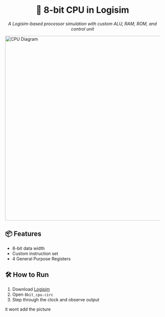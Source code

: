 <h1 align="center">🧠 8-bit CPU in Logisim</h1>
<p align="center">
  <em>A Logisim-based processor simulation with custom ALU, RAM, ROM, and control unit</em>
</p>

<img src="C:\Users\aatir\OneDrive\Pictures\Screenshots\Screenshot 2025-06-30 230949.png" alt="CPU Diagram" width="600"/>

<h2>📦 Features</h2>
<ul>
  <li>8-bit data width</li>
  <li>Custom instruction set</li>
  <li>4 General Purpose Registers</li>
</ul>

<h2>🛠️ How to Run</h2>
<ol>
  <li>Download <a href="http://www.cburch.com/logisim/">Logisim</a></li>
  <li>Open <code>8bit_cpu.circ</code></li>
  <li>Step through the clock and observe output</li>
</ol>  it wont add the picture

